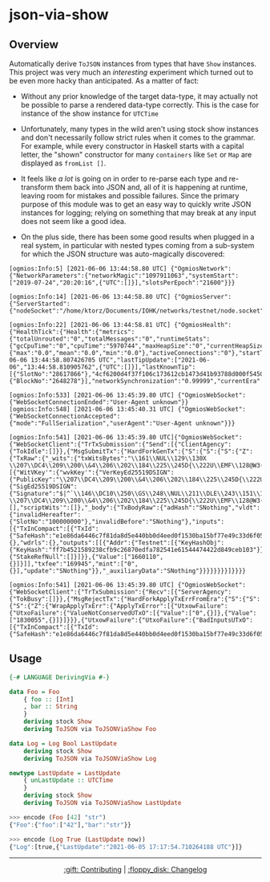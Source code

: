 # json-via-show

## Overview 

Automatically derive `ToJSON` instances from types that have `Show` instances. This project was very much an _interesting_ experiment which turned out to be even more hacky than anticipated. As a matter of fact:

- Without any prior knowledge of the target data-type, it may actually not be possible to parse
  a rendered data-type correctly. This is the case for instance of the show instance for `UTCTime`

- Unfortunately, many types in the wild aren't using stock show instances and don't necessarily follow strict rules when it comes to the grammar. For example, while every constructor in Haskell starts with a capital letter, the "shown" constructor for many `containers` like `Set` or `Map` are displayed as `fromList []`. 

- It feels like _a lot_ is going on in order to re-parse each type and re-transform them back into JSON and, all of it is happening at runtime, leaving room for mistakes and possible failures. Since the primary purpose of this module was to get an easy way to quickly write JSON instances for logging; relying on something that may break at any input does not seem like a good idea. 

- On the plus side, there has been some good results when plugged in a real system, in particular with nested types coming from a sub-system for which the JSON structure was auto-magically discovered:


```
[ogmios:Info:5] [2021-06-06 13:44:58.80 UTC] {"OgmiosNetwork":{"NetworkParameters":{"networkMagic":"1097911063","systemStart":["2019-07-24","20:20:16",{"UTC":[]}],"slotsPerEpoch":"21600"}}}

[ogmios:Info:14] [2021-06-06 13:44:58.80 UTC] {"OgmiosServer":{"ServerStarted":{"nodeSocket":"/home/ktorz/Documents/IOHK/networks/testnet/node.socket","dashboardUrl":"http://127.0.0.1:1338/"}}}

[ogmios:Info:22] [2021-06-06 13:44:58.81 UTC] {"OgmiosHealth":{"HealthTick":{"Health":{"metrics":{"totalUnrouted":"0","totalMessages":"0","runtimeStats":{"gcCpuTime":"0","cpuTime":"5970744","maxHeapSize":"0","currentHeapSize":"0"},"totalConnections":"0","sessionDurations":{"max":"0.0","mean":"0.0","min":"0.0"},"activeConnections":"0"},"startTime":"2021-06-06 13:44:58.807426705 UTC","lastTipUpdate":["2021-06-06","13:44:58.810905762",{"UTC":[]}],"lastKnownTip":[{"SlotNo":"28617866"},"4cf6200d4f37f106c173612cb1473d41b93788d000f5450d2996b1e4a4b18315",{"BlockNo":"2648278"}],"networkSynchronization":"0.99999","currentEra":"Mary"}}}}

[ogmios:Info:533] [2021-06-06 13:45:39.80 UTC] {"OgmiosWebSocket":{"WebSocketConnectionEnded":"User-Agent unknown"}}
[ogmios:Info:548] [2021-06-06 13:45:40.31 UTC] {"OgmiosWebSocket":{"WebSocketConnectionAccepted":{"mode":"FullSerialization","userAgent":"User-Agent unknown"}}}

[ogmios:Info:541] [2021-06-06 13:45:39.80 UTC]{"OgmiosWebSocket":{"WebSocketClient":{"TrTxSubmission":{"Send":[{"ClientAgency":{"TokIdle":[]}},{"MsgSubmitTx":{"HardForkGenTx":{"S":{"S":{"S":{"Z":{"TxRaw":{"_wits":{"txWitsBytes":"\\161\\NUL\\129\\130X \\207\\DC4\\209\\200\\&4\\206\\202\\184\\225\\245D{\\222U\\EMF\\128@W3(%\\226nd\\238C\\a\\157\\212\\b5X@$|^`\\146\\DC10\\250\\GS\\248\\NUL\\211\\DLE\\243\\151\\136\\244\\174\\EOT\\131u4\\173\\230rxu\\219\\184r\\CAN\\245\\180^\\150\\204\\209%\\161LE\\DLE\\232\\SYN\\148\\231\\170\\211\\186\\138$E\\138\\175ko\\156O\\SUBH\\SOH\\190\\186\\ENQ","addrWits'":[{"WitVKey'":{"wvkKey'":{"VerKeyEd25519DSIGN":{"PublicKey":"\\207\\DC4\\209\\200\\&4\\206\\202\\184\\225\\245D{\\222U\\EMF\\128@W3(%\\226nd\\238C\\a\\157\\212\\b5"}},"wvkSig'":{"SigEd25519DSIGN":{"Signature":"$|^`\\146\\DC10\\250\\GS\\248\\NUL\\211\\DLE\\243\\151\\136\\244\\174\\EOT\\131u4\\173\\230rxu\\219\\184r\\CAN\\245\\180^\\150\\204\\209%\\161LE\\DLE\\232\\SYN\\148\\231\\170\\211\\186\\138$E\\138\\175ko\\156O\\SUBH\\SOH\\190\\186\\ENQ"}},"wvkKeyHash":"ff7b4521589238cfb9c26870edfa782541e61544474422d849ceb103","wvkBytes":"\\130X \\207\\DC4\\209\\200\\&4\\206\\202\\184\\225\\245D{\\222U\\EMF\\128@W3(%\\226nd\\238C\\a\\157\\212\\b5X@$|^`\\146\\DC10\\250\\GS\\248\\NUL\\211\\DLE\\243\\151\\136\\244\\174\\EOT\\131u4\\173\\230rxu\\219\\184r\\CAN\\245\\180^\\150\\204\\209%\\161LE\\DLE\\232\\SYN\\148\\231\\170\\211\\186\\138$E\\138\\175ko\\156O\\SUBH\\SOH\\190\\186\\ENQ"}}],"bootWits'":[],"scriptWits'":[]},"_body":{"TxBodyRaw":{"adHash":"SNothing","vldt":{"invalidHereafter":{"SlotNo":"100000000"},"invalidBefore":"SNothing"},"inputs":[{"TxInCompact":[{"TxId":{"SafeHash":"e1e86da6446c7f81da8d5e440bb0d4eed0f1530ba15bf77e49c33d6f050d8fb5"}},"0"]}],"certs":{},"wdrls":{},"outputs":[[{"Addr":{"Testnet":[{"KeyHashObj":{"KeyHash":"ff7b4521589238cfb9c26870edfa782541e61544474422d849ceb103"}},{"StakeRefNull":[]}]}},{"Value":["1660110",{}]}]],"txfee":"169945","mint":["0",{}],"update":"SNothing"}},"_auxiliaryData":"SNothing"}}}}}}}}]}}}}

[ogmios:Info:541] [2021-06-06 13:45:39.80 UTC] {"OgmiosWebSocket":{"WebSocketClient":{"TrTxSubmission":{"Recv":[{"ServerAgency":{"TokBusy":[]}},{"MsgRejectTx":{"HardForkApplyTxErrFromEra":{"S":{"S":{"S":{"Z":{"WrapApplyTxErr":{"ApplyTxError":[{"UtxowFailure":{"UtxoFailure":{"ValueNotConservedUTxO":[{"Value":["0",{}]},{"Value":["1830055",{}]}]}}},{"UtxowFailure":{"UtxoFailure":{"BadInputsUTxO":[{"TxInCompact":[{"TxId":{"SafeHash":"e1e86da6446c7f81da8d5e440bb0d4eed0f1530ba15bf77e49c33d6f050d8fb5"}},"0"]}]}}}]}}}}}}}}]}}}}
```

## Usage

```hs
{-# LANGUAGE DerivingVia #-}

data Foo = Foo
    { foo :: [Int]
    , bar :: String
    }
    deriving stock Show
    deriving ToJSON via ToJSONViaShow Foo

data Log = Log Bool LastUpdate
    deriving stock Show
    deriving ToJSON via ToJSONViaShow Log

newtype LastUpdate = LastUpdate
    { unLastUpdate :: UTCTime
    }
    deriving stock Show
    deriving ToJSON via ToJSONViaShow LastUpdate
```

```hs
>>> encode (Foo [42] "str")
{"Foo":{"foo":["42"],"bar":"str"}}

>>> encode (Log True (LastUpdate now))
{"Log":[true,{"LastUpdate":"2021-06-05 17:17:54.710264188 UTC"}]}
```

<hr/>

<p align="center">
  <a href="../../../CONTRIBUTING.md">:gift: Contributing</a>
  |
  <a href="CHANGELOG.md">:floppy_disk: Changelog</a>
</p>
